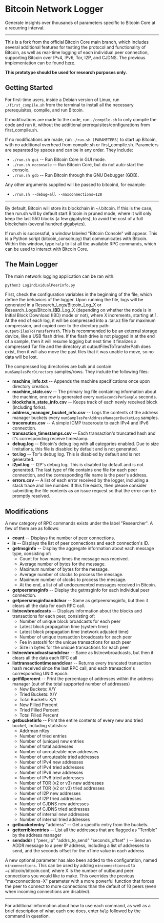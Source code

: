 Bitcoin Network Logger
=====================================
Generate insights over thousands of parameters specific to Bitcoin Core at a recurring interval.

---

This is a fork from the official Bitcoin Core main branch, which includes several additional features for testing the protocol and functionality of Bitcoin, as well as real-time logging of each individual peer connection, supporting Bitcoin over IPv4, IPv6, Tor, I2P, and CJDNS. The previous implementation can be found [here](https://github.com/simewu/bitcoin_researcher).

**This prototype should be used for research purposes only.**

Getting Started
----------------
For first-time users, inside a Debian version of Linux, run `./first_compile.sh` from the terminal to install all the necessary prerequisites, compile, and run Bitcoin.

If modifications are made to the code, run `./compile.sh` to only compile the code and run it, without the additional prerequisites/configurations from first_compile.sh.

If no modifications are made, run `./run.sh [PARAMETERS]` to start up Bitcoin, with no additional overhead from compile.sh or first_compile.sh. Parameters are separated by spaces and can be in any order. They include:
* `./run.sh gui` -- Run Bitcoin Core in GUI mode.
* `./run.sh noconsole` -- Run Bitcoin Core, but do not auto-start the console.
* `./run.sh gdb` -- Run Bitcoin through the GNU Debugger (GDB).

Any other arguments supplied will be passed to bitcoind, for example:
* `./run.sh --debug=all --maxconnections=128`

---
By default, Bitcoin will store its blockchain in ~/.bitcoin. If this is the case, then run.sh will by default start Bitcoin in pruned mode, where it will only keep the last 550 blocks (a few gigabytes), to avoid the cost of a full blockchain (several hundred gigabytes).

If run.sh is successful, a window labeled "Bitcoin Console" will appear. This is a Python script (bitcoin_console.py) that communicates with Bitcoin. Within this window, type `help` to list all the available RPC commands, which can be used to interact with Bitcoin Core.

The Main Logger
----------------
The main network logging application can be ran with:
```python
python3 LogIndividualPeerInfo.py
```
First, check the configuration variables in the beginning of the file, which define the behaviors of the logger. Upon running the file, logs will be generated in a Research_Logs/Bitcoin_Log_X or Research_Logs/Bitcoin_**IBD**_Log_X (depending on whether the node is in Initial Block Download (IBD) mode or not), where X increments, starting at 1. At the end of each log, it will be compressed into a .tar.xz file for maximum compression, and copied over to the directory path: `outputFilesToTransferPath`. This is recommended to be an external storage device, like a USB flash drive. If the flash drive is not plugged in at the end of a sample, then it will resume logging but next time it finalizes a compressed Tar file and the directory at outputFilesToTransferPath does exist, then it will also move the past files that it was unable to move, so no data will be lost.

The compressed log directories are bulk and contain `numSamplesPerDirectory` samples/rows. They include the following files:
* **machine_info.txt** -- Appends the machine specifications once upon directory creation.
* **machine_state.csv** -- The primary log file containing information about the machine, one row is generated every `numSecondsPerSample` seconds.
* **blockchain_state_info.csv** -- Keeps track of each newly received block (including forks).
* **address_manager_bucket_info.csv** -- Logs the contents of the address manager buckets every `numSamplesPerAddressManagerBucketLog` samples.
* **traceroutes.csv** -- A simple ICMP traceroute to each IPv4 and IPv6 connection.
* **transaction_timestamps.csv** -- Each transaction's truncated hash and it's corresponding receive timestamp.
* **debug.log** -- Bitcoin's debug log with all categories enabled. Due to size limitations, this file is disabled by default and is not generated.
* **tor.log** -- Tor's debug log. This is disabled by default and is not generated.
* **i2pd.log** -- I2P's debug log. This is disabled by default and is not generated.
The last type of file contains one file for each peer connection, and the corresponding file name is the peer's address.
* **errors.csv** -- A list of each error received by the logger, including a stack trace and line number. If this file exists, then please consider submitting the file contents as an issue request so that the error can be promptly resolved.

Modifications
----------------

A new category of RPC commands exists under the label "Researcher". A few of them are as follows:
* **count** -- Displays the number of peer connections.
* **ls** -- Displays the list of peer connections and each connection's ID.
* **getmsginfo** -- Display the aggregate information about each message type, consisting of:
	* Count for how many times the message was received.
	* Average number of bytes for the message.
	* Maximum number of bytes for the message.
	* Average number of clocks to process the message.
	* Maximum number of clocks to process the message.
	* At the end, a list of all undocumented messages received in Bitcoin.
* **getpeersmsginfo** -- Display the getmsginfo for each individual peer connection.
* **getpeersmsginfoandclear** -- Same as getpeersmsginfo, but then it clears all the data for each RPC call.
* **listnewbroadcasts** -- Displays information about the blocks and transactions for each peer, consisting of:
	* Number of unique block broadcasts for each peer
	* Latest block propagation time (system time)
	* Latest block propagation time (network adjusted time)
	* Number of unique transaction broadcasts for each peer
	* Fee in satoshi for the unique transactions for each peer
	* Size in bytes for the unique transactions for each peer
* **listnewbroadcastsandclear** -- Same as listnewbroadcasts, but then it clears all the data each RPC call
* **listtransactiontimesandclear** -- Returns every truncated transaction hash received since the last RPC call, and each transaction's corresponding UNIX epoch.
* **getfillpercent** -- Print the percentage of addresses within the address manager (out of the total supported number of addresses)
	* New Buckets: X/Y
	* Tried Buckets: X/Y
	* Total Buckets: X/Y
	* New Filled Percent
	* Tried Filled Percent
	* Total Filled Percent
* **getbucketinfo** -- Print the entire contents of every new and tried bucket, including statistics:
	* Addrman nKey
	* Number of tried entries
	* Number of (unique) new entries
	* Number of total addresses
	* Number of unrouteable new addresses
	* Number of unrouteable tried addresses
	* Number of IPv4 new addresses
	* Number of IPv4 tried addresses
	* Number of IPv6 new addresses
	* Number of IPv6 tried addresses
	* Number of TOR (v2 or v3) new addresses
	* Number of TOR (v2 or v3) tried addresses
	* Number of I2P new addresses
	* Number of I2P tried addresses
	* Number of CJDNS new addresses
	* Number of CJDNS tried addresses
	* Number of internal new addresses
	* Number of internal tried addresses
* **getbucketentry** "address" -- Get a specific entry from the buckets.
* **getterribleentries** -- List all the addresses that are flagged as "Terrible" by the address manager
* **sendaddr** ( "peer_ip" "addrs_to_send" "seconds_offset" ) -- Send an ADDR message to a peer IP address, including a list of addresses to send, and the seconds offset for the nTime value in each address

A new optional parameter has also been added to the configuration, named `minconnections`. This can be used by adding `minconnections=X` to ~/.bitcoin/bitcoin.conf, where X is the number of outbound peer connections you would like to make. This overrides the previous "maxconnections=X" parameter with a more powerful function that forces the peer to connect to more connections than the default of 10 peers (even when incoming connections are disabled). 

---

For additional information about how to use each command, as well as a brief description of what each one does, enter `help` followed by the command in question.
